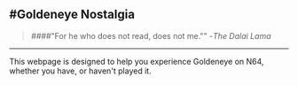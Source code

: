 #Goldeneye Nostalgia
---

>####"For he who does not read, does not me.""
  -_The Dalai Lama_

---
This webpage is designed to help you experience Goldeneye on N64, whether you have, or haven't played it. 
